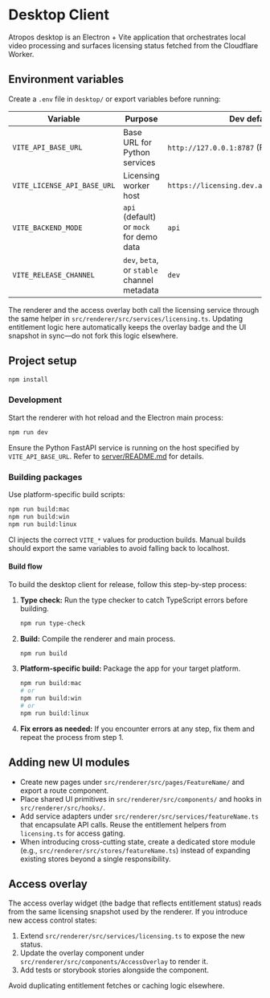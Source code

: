 # Desktop Client

Atropos desktop is an Electron + Vite application that orchestrates local video processing and surfaces licensing status fetched from the Cloudflare Worker.

## Environment variables

Create a `.env` file in `desktop/` or export variables before running:

| Variable                    | Purpose                                     | Dev default                                  | Production guidance                                                                |
| --------------------------- | ------------------------------------------- | -------------------------------------------- | ---------------------------------------------------------------------------------- |
| `VITE_API_BASE_URL`         | Base URL for Python services                | `http://127.0.0.1:8787` (FastAPI dev server) | Set to hosted API (`https://api.atropos.dev`/`.com`). Never ship with `localhost`. |
| `VITE_LICENSE_API_BASE_URL` | Licensing worker host                       | `https://licensing.dev.atropos.workers.dev`  | Use production worker host.                                                        |
| `VITE_BACKEND_MODE`         | `api` (default) or `mock` for demo data     | `api`                                        | Leave unset in packaged builds.                                                    |
| `VITE_RELEASE_CHANNEL`      | `dev`, `beta`, or `stable` channel metadata | `dev`                                        | Set via CI during release pipelines.                                               |

The renderer and the access overlay both call the licensing service through the same helper in `src/renderer/src/services/licensing.ts`. Updating entitlement logic here automatically keeps the overlay badge and the UI snapshot in sync—do not fork this logic elsewhere.

## Project setup

```bash
npm install
```

### Development

Start the renderer with hot reload and the Electron main process:

```bash
npm run dev
```

Ensure the Python FastAPI service is running on the host specified by `VITE_API_BASE_URL`. Refer to [server/README.md](../server/README.md) for details.

### Building packages

Use platform-specific build scripts:

```bash
npm run build:mac
npm run build:win
npm run build:linux
```

CI injects the correct `VITE_*` values for production builds. Manual builds should export the same variables to avoid falling back to localhost.

#### Build flow

To build the desktop client for release, follow this step-by-step process:

1. **Type check:** Run the type checker to catch TypeScript errors before building.
   ```bash
   npm run type-check
   ```
2. **Build:** Compile the renderer and main process.
   ```bash
   npm run build
   ```
3. **Platform-specific build:** Package the app for your target platform.
   ```bash
   npm run build:mac
   # or
   npm run build:win
   # or
   npm run build:linux
   ```
4. **Fix errors as needed:** If you encounter errors at any step, fix them and repeat the process from step 1.

## Adding new UI modules

- Create new pages under `src/renderer/src/pages/FeatureName/` and export a route component.
- Place shared UI primitives in `src/renderer/src/components/` and hooks in `src/renderer/src/hooks/`.
- Add service adapters under `src/renderer/src/services/featureName.ts` that encapsulate API calls. Reuse the entitlement helpers from `licensing.ts` for access gating.
- When introducing cross-cutting state, create a dedicated store module (e.g., `src/renderer/src/stores/featureName.ts`) instead of expanding existing stores beyond a single responsibility.

## Access overlay

The access overlay widget (the badge that reflects entitlement status) reads from the same licensing snapshot used by the renderer. If you introduce new access control states:

1. Extend `src/renderer/src/services/licensing.ts` to expose the new status.
2. Update the overlay component under `src/renderer/src/components/AccessOverlay` to render it.
3. Add tests or storybook stories alongside the component.

Avoid duplicating entitlement fetches or caching logic elsewhere.
